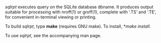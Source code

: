 _sqlrpt_ executes query on the SQLite database dbname.  It produces
output suitable for processing with nroff(1) or groff(1), complete
with ‘.TS’ and ‘.TE’, for convenient in-terminal viewing or printing.

To build _sqlrpt_, type **make** (requires GNU make).  To install, **make install*.  

To use _sqlrpt_, see the accompanying man page.

